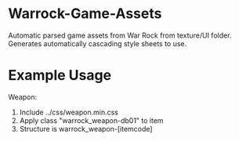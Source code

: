 # Warrock-Game-Assets

Automatic parsed game assets from War Rock from texture/UI folder.
Generates automatically cascading style sheets to use.

# Example Usage
Weapon:
1. Include ../css/weapon.min.css
2. Apply class "warrock_weapon-db01" to item
3. Structure is warrock_weapon-[itemcode]

